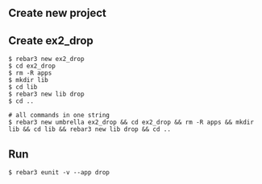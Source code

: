 Create new project
----	
Create ex2_drop
----	
	$ rebar3 new ex2_drop
	$ cd ex2_drop
	$ rm -R apps
	$ mkdir lib
	$ cd lib
	$ rebar3 new lib drop
	$ cd ..
	
	# all commands in one string
	$ rebar3 new umbrella ex2_drop && cd ex2_drop && rm -R apps && mkdir lib && cd lib && rebar3 new lib drop && cd ..

Run
-----
	$ rebar3 eunit -v --app drop
	